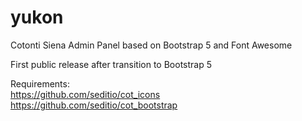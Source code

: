 # yukon
Cotonti Siena Admin Panel based on Bootstrap 5 and Font Awesome

First public release after transition to Bootstrap 5

Requirements:  
https://github.com/seditio/cot_icons  
https://github.com/seditio/cot_bootstrap  
